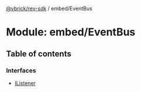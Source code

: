 [@vbrick/rev-sdk](../README.md) / embed/EventBus

# Module: embed/EventBus

## Table of contents

### Interfaces

- [IListener](../interfaces/embed_EventBus.IListener.md)
